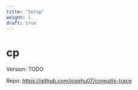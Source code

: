 ```yaml
---
title: "Setup"
weight: 1
draft: true
---
```


# cp

Version: TODO

Repo: https://github.com/josehu07/coreutils-trace
